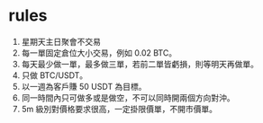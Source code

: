 # rules

1. 星期天主日聚會不交易
2. 每一單固定倉位大小交易，例如 0.02 BTC。
3. 每天最少做一單，最多做三單，若前二單皆虧損，則等明天再做單。
4. 只做 BTC/USDT。
5. 以一週為客戶賺 50 USDT 為目標。
6. 同一時間內只可做多或是做空，不可以同時開兩個方向對沖。
7. 5m 級別對價格要求很高，一定掛限價單，不開市價單。
